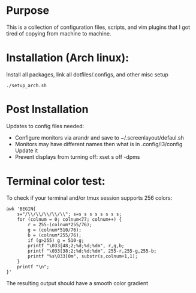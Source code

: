# Purpose
This is a collection of configuration files, scripts, and vim plugins that I got tired of copying from machine to machine.

# Installation (Arch linux):
Install all packages, link all dotfiles/.configs, and other misc setup
```
./setup_arch.sh
```
# Post Installation
Updates to config files needed:
  - Configure monitors via arandr and save to ~/.screenlayout/defaul.sh
  - Monitors may have different names then what is in .config/i3/config Update it
  - Prevent displays from turning off: xset s off -dpms

# Terminal color test:
To check if your terminal and/or tmux session supports 256 colors:
```
awk 'BEGIN{
    s="/\\/\\/\\/\\/\\"; s=s s s s s s s s;
    for (colnum = 0; colnum<77; colnum++) {
        r = 255-(colnum*255/76);
        g = (colnum*510/76);
        b = (colnum*255/76);
        if (g>255) g = 510-g;
        printf "\033[48;2;%d;%d;%dm", r,g,b;
        printf "\033[38;2;%d;%d;%dm", 255-r,255-g,255-b;
        printf "%s\033[0m", substr(s,colnum+1,1);
    }
    printf "\n";
}'
```
The resulting output should have a smooth color gradient
